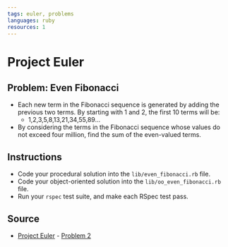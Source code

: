 ```yaml
---
tags: euler, problems
languages: ruby
resources: 1
---
```

# Project Euler

## Problem: Even Fibonacci

- Each new term in the Fibonacci sequence is generated by adding the previous two terms. By starting with 1 and 2, the first 10 terms will be:
    - 1,2,3,5,8,13,21,34,55,89...
- By considering the terms in the Fibonacci sequence whose values do not exceed four million, find the sum of the even-valued terms.

## Instructions
- Code your procedural solution into the `lib/even_fibonacci.rb` file.
- Code your object-oriented solution into the `lib/oo_even_fibonacci.rb` file.
- Run your `rspec` test suite, and make each RSpec test pass.

## Source
- [Project Euler](https://projecteuler.net/) - [Problem 2](https://projecteuler.net/problem=2)
